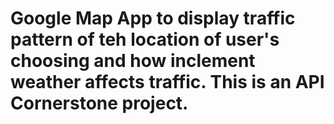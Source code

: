 # Google Map App to display traffic pattern of teh location of user's choosing and how inclement weather affects traffic. This is an API Cornerstone project. 
